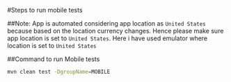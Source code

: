 #Steps to run mobile tests
 
 ##Note:
 App is automated considering app location as `United States` because based on the location currency changes. Hence please make sure app location is set to `United States`. Here i have used emulator where location is set to `United States`
 
 ##Command to run Mobile tests
```bash
mvn clean test -DgroupName=MOBILE
```
